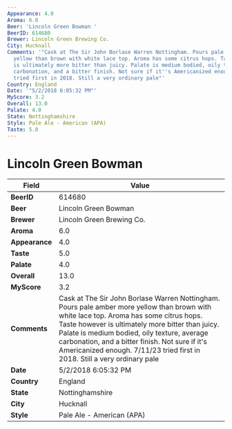 ```yaml
---
Appearance: 4.0
Aroma: 6.0
Beer: 'Lincoln Green Bowman '
BeerID: 614680
Brewer: Lincoln Green Brewing Co.
City: Hucknall
Comments: '"Cask at The Sir John Borlase Warren Nottingham. Pours pale amber more
  yellow than brown with white lace top. Aroma has some citrus hops. Taste however
  is ultimately more bitter than juicy. Palate is medium bodied, oily texture, average
  carbonation, and a bitter finish. Not sure if it''s Americanized enough. 7/11/23
  tried first in 2018. Still a very ordinary pale"'
Country: England
Date: '"5/2/2018 6:05:32 PM"'
MyScore: 3.2
Overall: 13.0
Palate: 4.0
State: Nottinghamshire
Style: Pale Ale - American (APA)
Taste: 5.0
---
```


# Lincoln Green Bowman 

| Field         | Value |
|---------------|-------|
| **BeerID** | 614680 |
| **Beer** | Lincoln Green Bowman  |
| **Brewer** | Lincoln Green Brewing Co. |
| **Aroma** | 6.0 |
| **Appearance** | 4.0 |
| **Taste** | 5.0 |
| **Palate** | 4.0 |
| **Overall** | 13.0 |
| **MyScore** | 3.2 |
| **Comments** | Cask at The Sir John Borlase Warren Nottingham. Pours pale amber more yellow than brown with white lace top. Aroma has some citrus hops. Taste however is ultimately more bitter than juicy. Palate is medium bodied, oily texture, average carbonation, and a bitter finish. Not sure if it's Americanized enough. 7/11/23 tried first in 2018. Still a very ordinary pale |
| **Date** | 5/2/2018 6:05:32 PM |
| **Country** | England |
| **State** | Nottinghamshire |
| **City** | Hucknall |
| **Style** | Pale Ale - American (APA) |
